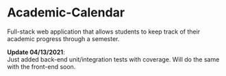 # Academic-Calendar
Full-stack web application that allows students to keep track of their academic progress through a semester.

__Update 04/13/2021__:  
Just added back-end unit/integration tests with coverage. Will do the same with the front-end soon.
